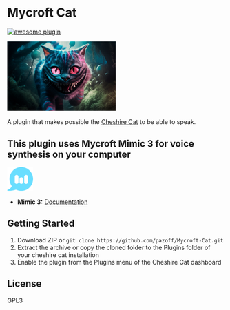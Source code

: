 # Mycroft Cat

[![awesome plugin](https://custom-icon-badges.demolab.com/static/v1?label=&message=awesome+plugin&color=383938&style=for-the-badge&logo=cheshire_cat_ai)](https://)  

<img src="https://raw.githubusercontent.com/cheshire-cat-ai/.github/main/profile/ccat_art.png" alt="Cheshire Cat" width="50%">

A plugin that makes possible the [Cheshire Cat](https://github.com/cheshire-cat-ai) to be able to speak.

## This plugin uses Mycroft Mimic 3 for voice synthesis on your computer
<img src="https://github.com/pazoff/Mycroft-Cat/blob/main/Mimic_color_600px.png?raw=true" alt="Mimic 3" width="12%">

 - **Mimic 3:** [Documentation](https://mycroft-ai.gitbook.io/docs/mycroft-technologies/mimic-tts/mimic-3)

## Getting Started
1. Download ZIP or `git clone https://github.com/pazoff/Mycroft-Cat.git`
2. Extract the archive or copy the cloned folder to the Plugins folder of your cheshire cat installation
3. Enable the plugin from the Plugins menu of the Cheshire Cat dashboard

## License
GPL3


